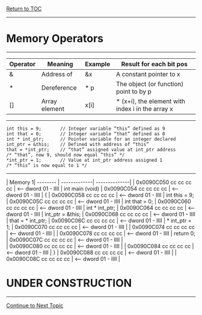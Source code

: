 <a href="https://github.com/CyberTrainingUSAF/05-C-Programming/blob/master/00-Table-of-Contents.md" rel="Return to TOC"> Return to TOC </a>

---

# Memory Operators

---
 |Operator | Meaning | Example | Result for each bit pos
-------- | ------- | ------- | -----------------------
 | & | Address of | &x | A constant pointer to x
 | * | Dereference | * p | The object (or function) point to by p
 | [] | Array element | x[i] | * (x+i), the element with index i in the array x

---

```
int this = 9;		// Integer variable “this” defined as 9
int that = 0;		// Integer variable “that” defined as 0
int * int_ptr;		// Pointer variable for an integer declared 
int_ptr = &this;	// Defined with address of “this”
that = *int_ptr;	// “that” assigned value at int_ptr address
/* “that”, now 9, should now equal “this” */
*int_ptr = 1;		// Value at int_ptr address assigned 1
/* “this” is now equal to 1 */ 
```

---
| Memory 1|
-------- | -------------| --------------|
| 0x0090C050 cc cc cc cc | <-- dword 01 - IIII | int main (void)
| 0x0090C054 cc cc cc cc | <-- dword 01 - IIII | {
| 0x0090C058 cc cc cc cc | <-- dword 01 - IIII |    int this = 9;
| 0x0090C05C cc cc cc cc | <-- dword 01 - IIII |    int that = 0;
| 0x0090C060 cc cc cc cc | <-- dword 01 - IIII |    int * int_ptr;
| 0x0090C064 cc cc cc cc | <-- dword 01 - IIII |    int_ptr = &this;
| 0x0090C068 cc cc cc cc | <-- dword 01 - IIII |    that = * int_ptr;
| 0x0090C06C cc cc cc cc | <-- dword 01 - IIII |    * int_ptr = 1;
| 0x0090C070 cc cc cc cc | <-- dword 01 - IIII |
| 0x0090C074 cc cc cc cc | <-- dword 01 - IIII |
| 0x0090C078 cc cc cc cc | <-- dword 01 - IIII |    return 0;
| 0x0090C07C cc cc cc cc | <-- dword 01 - IIII |  
| 0x0090C080 cc cc cc cc | <-- dword 01 - IIII |
| 0x0090C084 cc cc cc cc | <-- dword 01 - IIII | }
| 0x0090C088 cc cc cc cc | <-- dword 01 - IIII |
| 0x0090C08C cc cc cc cc | <-- dword 01 - IIII |

















# UNDER CONSTRUCTION
---

<a href="https://github.com/CyberTrainingUSAF/05-C-Programming/blob/master/11_Pointers_Arrays/06_double-pointers.md" rel="Continue to Next Topic"> Continue to Next Topic </a>
